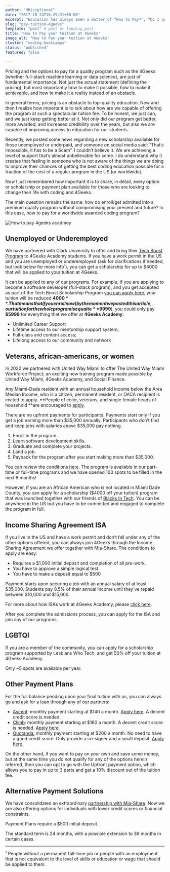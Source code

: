 ```yaml
---
author: "MRiciglianoC"
date: "2017-10-24T16:29:31+00:00"
excerpt: "Education has always been a matter of “How to Pay?”, “Do I qualify?”, Am I going to be accepted?”, and then, again “How do I Pay that tuition?”."
slug: "pay-tuition-4geeks"
template: "post" # post or landing_post
title: "How to Pay your tuition at 4Geeks"
image_alt: "How to Pay your tuition at 4Geeks"
cluster: "coding-bootcamps"
status: "published"
featured: false

---
```

Pricing and the options to pay for a quality program such as the 4Geeks (whether full-stack machine learning or data science), are just of fundamental importance. Not just the actual statement (defining the pricing), but most importantly how to make it possible, how to make it achievable, and how to make it a reality instead of an obstacle. 

In general terms, pricing is an obstacle to top-quality education. Now and then I realize how important is to talk about how are we capable of offering the program at such a spectacular tuition fee. To be honest, we just can, and we just keep getting better at it. Not only did our program get better, more awarded, and increased credibility over the years, but also we are capable of improving access to education for our students. 

Recently, we posted some news regarding a new scholarship available for those unemployed or underpaid, and someone on social media said:  “That’s impossible, it has to be a Scam”. I couldn’t believe it. We are achieving a level of support that’s almost unbelievable for some.  I do understand why it creates that feeling in someone who is not aware of the things we are doing to improve their chances of getting the best coding education possible for a fraction of the cost of a regular program in the US (or worldwide).

Now I just remembered how important it is to share, in detail, every option or scholarship or payment plan available for those who are looking to change their life with coding and 4Geeks. 

The main question remains the same: how do enroll/get admitted into a premium quality program without compromising your present and future? In this case, how to pay for a worldwide awarded coding program?

![How to pay 4geeks acadmey](https://breathecode.herokuapp.com/v1/media/file/image-jpg)


## Unemployed or Underemployed 

We have partnered with Clark University to offer and bring their [Tech Boost Program](https://techboostclark.com/) to 4Geeks Academy students. If you have a work permit in the US and you are unemployed or underemployed (ask for clarifications if needed, but look below for more info¹), you can get a scholarship for up to $4000 that will be applied to your tuition at 4Geeks. 

It can be applied to any of our programs. For example, if you are applying to become a software developer (full-stack program), and you get accepted as part of the Tech Boost Scholarship Program [you can apply here](https://tqaclark.agsprime.net/one_workforce/self_registration_module/participant_self_registration_form?EDIT_MODE=false&staff_organization_id=6329D58D569BD902D19F1E8C), your tuition will be reduced **$4000**. That means that if you enroll now (by the moment we posted this article, our tuition for the whole program is equal to **$9999**), you could only pay **$5999** for everything that we offer at **4Geeks Academy**:



- Unlimited Career Support
- Lifetime access to our mentorship support system;
- Full-class and content access;
- Lifelong access to our community and network


## Veterans, african-americans, or women 

In 2022 we partnered with United Way Miami to offer The  United Way Miami Workforce Project; an exciting new training program made possible by United Way Miami, 4Geeks Academy, and Social Finance.

Any Miami-Dade resident with an annual household income below the Area Median Income, who is a citizen, permanent resident, or DACA recipient is invited to apply. **People of color, veterans, and single female heads of household **are encouraged to [apply](https://4geeksacademy.com/us/landing/united-way).

There are no upfront payments for participants. Payments start only if you get a job earning more than $35,000 annually. Participants who don’t find and keep jobs with salaries above $35,000 pay nothing.



1. Enroll in the program.
2. Learn software development skills.
3. Graduate and complete your projects.
4. Land a job.
5. Payback for the program after you start making more than $35,000.

You can review the conditions [here](https://storage.googleapis.com/media-breathecode/bc38ffebe9e56f8cd62e10d5d0839f98d7528c4fe7756456630588d2c2048a2a). The program is available in our part-time or full-time programs and we have opened 100 spots to be filled in the next 8 months!

However, if you are an African American who is not located in Miami Dade County, you can apply for a scholarship ($4000 off your tuition) program that was launched together with our friends of [Blacks In Tech](https://www.blacksintechnology.net/). You can be anywhere in the US but you have to be committed and engaged to complete the program in full.


## Income Sharing Agreement ISA 

If you live in the US and have a work permit and don’t fall under any of the other options offered, you can always join 4Geeks through the Income Sharing Agreement we offer together with Mia-Share. The conditions to apply are easy:



- Requires a $1,000 initial deposit and completion of all pre-work.
- You have to approve a simple logical test
- You have to make a deposit equal to $500

Payment starts upon securing a job with an annual salary of at least $35,000. Students pay 8.5% of their annual income until they've repaid between $10,000 and $15,000.

For more about how ISAs work at 4Geeks Academy, please [click here](https://4geeksacademy.com/us/trends-and-tech/pay-once-get-job-isa). 

After you complete the admissions process, you can apply for the ISA and join any of our programs. 


## LGBTQI

If you are a member of the community, you can apply for a scholarship program supported by Lesbians Who Tech, and get 50% off your tuition at 4Geeks Academy. 

Only ~5 spots are available per year. 


## Other Payment Plans

For the full balance pending upon your final tuition with us, you can always go and ask for a loan through any of our partners:



- [Ascent](https://partner.ascentfunding.com/4geeksacademy/): monthly payment starting at $140 a month. [Apply here](https://partner.ascentfunding.com/4geeksacademy/). A decent credit score is needed. 
- [Climb](https://climbcredit.com/resources/4geeks-academy-all-payment-options/): monthly payment starting at $160 a month. A decent credit score is needed. [Apply here](https://climbcredit.com/apply/4geeksacademy?page=create-account&schoolId=4G9480839611402).
- [Quotanda:](https://quotanda.com/4geeks/) monthly payment starting at $200 a month. No need to have a good credit score. Only provide a co-signer and a small deposit.  [Apply here.](https://app.quotanda.com/aspx/Application?accountName=4Geeks)

On the other hand, if you want to pay on your own and save some money, but at the same time you do not qualify for any of the options herein referred, then you can opt to go with the Upfront payment option, which allows you to pay in up to 3 parts and get a 10% discount out of the tuition fee. 


## Alternative Payment Solutions

We have consolidated an extraordinary [partnership with Mia-Share](https://4geeksacademy.mia-share.com/apply/programs). Now we are also offering options for individuals with lower credit scores or financial constraints.

Payment Plans require a $500 initial deposit.

The standard term is 24 months, with a possible extension to 36 months in certain cases.

---
¹ People without a permanent full-time job or people with an employment that is not equivalent to the level of skills or education or wage that should be applied to them. 


